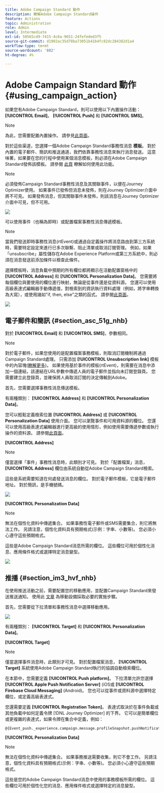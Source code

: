```yaml
---
title: Adobe Campaign Standard 動作
description: 瞭解Adobe Campaign Standard操作
feature: Actions
topic: Administration
role: Admin
level: Intermediate
exl-id: 50565cd9-7415-4c6a-9651-24fefeded3f5
source-git-commit: d1902ac35d78ba73051b41b4fc82dc284382d1a4
workflow-type: tm+mt
source-wordcount: '882'
ht-degree: 4%

---
```


# Adobe Campaign Standard 動作 {#using_campaign_action}

如果您有Adobe Campaign Standard，則可以使用以下內置操作活動： **[!UICONTROL Email]**。 **[!UICONTROL Push]** 和 **[!UICONTROL SMS]**。

>[!NOTE]
>
>為此，您需要配置內置操作。 請參見[此頁面](../action/acs-action.md)。

對於這些渠道，您選擇一個Adobe Campaign Standard事務性消息 **模板**。 對於內置的電子郵件、簡訊和推送通道，我們依靠事務性消息來執行消息發送。 這意味著，如果要在您的行程中使用某個消息模板，則必須在Adobe Campaign Standard發佈該模板。 請參閱 [此頁](https://experienceleague.adobe.com/docs/campaign-standard/using/communication-channels/transactional-messaging/getting-started-with-transactional-msg.html?lang=zh-Hant) 瞭解如何使用此功能。

>[!NOTE]
>
>必須發佈Campaign Standard事務性消息及其關聯事件，以便在Journey Optimizer使用。 如果事件已發佈但消息未發佈，則在Journey Optimizer介面中將不可見。 如果發佈消息，但其關聯事件未發佈，則該消息在Journey Optimizer介面中可見，但不可用。

![](assets/journey59.png)

可以使用事件（也稱為即時）或配置檔案事務性消息傳遞模板。

>[!NOTE]
>
>當我們發送即時事務性消息(rtEvent)或通過自定義操作將消息路由到第三方系統時，需要特定設定來進行已多次聯繫、阻止清單或取消訂閱管理。 例如，如果「unsubscribe」屬性儲存在Adobe Experience Platform或第三方系統中，則必須在消息發送前添加條件以檢查此條件。

選擇模板時，消息負載中預期的所有欄位都將顯示在活動配置窗格中的 **[!UICONTROL Address]** 和 **[!UICONTROL Personalization Data]**。 您需要將每個欄位與要使用的欄位進行映射，無論是從事件還是從資料源。 您還可以使用高級表達式編輯器手動傳遞值，對檢索到的資訊執行資料處理（例如，將字串轉換為大寫），或使用諸如&quot;if, then, else&quot;之類的函式。 請參閱[此頁面](expression/expressionadvanced.md)。

![](assets/journey60.png)

## 電子郵件和簡訊 {#section_asc_51g_nhb}

對於 **[!UICONTROL Email]** 和 **[!UICONTROL SMS]**，參數相同。

>[!NOTE]
>
>對於電子郵件，如果您使用的是配置檔案事務模板，則取消訂閱機制將通過Campaign Standard處理。 只需添加 **[!UICONTROL Unsubscription link]** 模板中的內容塊([瞭解更多](https://experienceleague.adobe.com/docs/campaign-standard/using/communication-channels/transactional-messaging/getting-started-with-transactional-msg.html))。 如果使用基於事件的模板(rtEvent)，則需要在消息中添加一個連結，該連結在URL參數中傳遞人員的電子郵件並指向未訂閱登錄頁。 您需要建立此登錄頁，並確保將人員取消訂閱的決定傳輸到Adobe。

首先，您需要選擇事務性消息傳送模板。

有兩種類別： **[!UICONTROL Address]** 和 **[!UICONTROL Personalization Data]**。

您可以輕鬆定義檢索位置 **[!UICONTROL Address]** 或 **[!UICONTROL Personalization Data]** 使用介面。 您可以瀏覽事件和可用資料源的欄位。 您還可以使用高級表達式編輯器進行更高級的使用情形，例如使用需要傳遞參數或執行操作的資料源。 請參閱[此頁面](expression/expressionadvanced.md)。

**[!UICONTROL Address]**

>[!NOTE]
>
>僅當選擇「事件」事務性消息時，此類別才可見。 對於「配置檔案」消息， **[!UICONTROL Address]** 欄位由系統自動從Adobe Campaign Standard檢索。

這些是系統需要知道在何處發送消息的欄位。 對於電子郵件模板，它是電子郵件地址。 對於簡訊，是手機號碼。

![](assets/journey61.png)

**[!UICONTROL Personalization Data]**

>[!NOTE]
>
>無法在個性化資料中傳遞集合。 如果事務性電子郵件或SMS需要集合，則它將無法工作。 另請注意，個性化資料具有預期格式(示例：字串、小數等)。 您必須小心遵守這些預期格式。

這些是Adobe Campaign Standard消息所需的欄位。 這些欄位可用於個性化消息、應用條件格式或選擇特定消息變型。

![](assets/journey62.png)

## 推播 {#section_im3_hvf_nhb}

在使用推送活動之前，需要配置您的移動應用，並配置Campaign Standard來發送推送通知。 使用此 [文章](https://helpx.adobe.com/tw/campaign/kb/integrate-mobile-sdk.html) 為移動設備採取必要的實施步驟。

首先，您需要從下拉清單和事務性消息中選擇移動應用。

![](assets/journey62bis.png)

有兩種類別： **[!UICONTROL Target]** 和 **[!UICONTROL Personalization Data]**。

**[!UICONTROL Target]**

>[!NOTE]
>
>僅當選擇事件消息時，此類別才可見。 對於配置檔案消息， **[!UICONTROL Target]** 系統使用Adobe Campaign Standard執行的協調自動檢索欄位。

在本節中，您需要定義 **[!UICONTROL Push platform]**。 下拉清單允許您選擇 **[!UICONTROL Apple Push Notification Server]** (iOS或 **[!UICONTROL Firebase Cloud Messaging]** (Android)。 您也可以從事件或資料源中選擇特定欄位，或定義高級表達式。

您還需要定義 **[!UICONTROL Registration Token]**。 表達式取決於在事件負載或其他負載中如何定義令牌 [!DNL Journey Optimizer] 的下界。 它可以是簡單欄位或更複雜的表達式，如果令牌在集合中定義，例如：

```
@{Event_push._experience.campaign.message.profileSnapshot.pushNotificationTokens.first().token}
```

**[!UICONTROL Personalization Data]**

>[!NOTE]
>
>無法在個性化資料中傳遞集合。 如果事務推送需要收集，則它不會工作。 另請注意，個性化資料具有預期格式(示例：字串、小數等)。 您必須小心遵守這些預期格式。

這些是您的Adobe Campaign Standard消息中使用的事務模板所需的欄位。 這些欄位可用於個性化您的消息、應用條件格式或選擇特定的消息變型。
